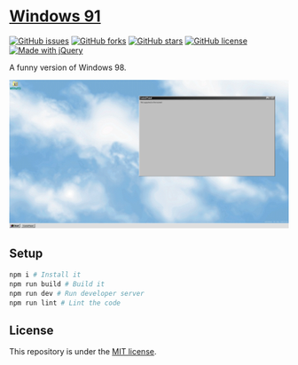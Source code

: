 # [Windows 91](http://windows91.vercel.app)

[![GitHub issues](https://img.shields.io/github/issues/Stilic/windows91)](https://github.com/Stilic/windows91/issues) [![GitHub forks](https://img.shields.io/github/forks/Stilic/windows91)](https://github.com/Stilic/windows91/network) [![GitHub stars](https://img.shields.io/github/stars/Stilic/windows91)](https://github.com/Stilic/windows91/stargazers) [![GitHub license](https://img.shields.io/github/license/Stilic/windows91)](https://github.com/Stilic/windows91/blob/main/LICENSE) [![Made with jQuery](https://img.shields.io/badge/made%20with-jquery-blue)](https://jquery.com)

A funny version of Windows 98.

![A screenshot](screenshot.png)

## Setup

```bash
npm i # Install it
npm run build # Build it
npm run dev # Run developer server
npm run lint # Lint the code
```

## License

This repository is under the [MIT license](LICENSE).
